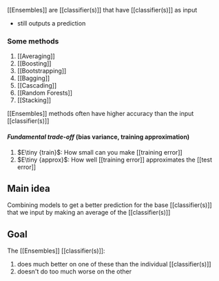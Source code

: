 [[Ensembles]] are [[classifier(s)]] that have [[classifier(s)]] as input
- still outputs a prediction
### Some methods
1. [[Averaging]]
2. [[Boosting]]
3. [[Bootstrapping]]
4. [[Bagging]]
5. [[Cascading]]
6. [[Random Forests]]
7. [[Stacking]]

[[Ensembles]] methods often have higher accuracy than the input [[classifier(s)]]

#### ***Fundamental trade-off*** (bias variance, training approximation)
1. $E\tiny {train}$: How small can you make [[training error]]
2. $E\tiny {approx}$: How well [[training error]] approximates the [[test error]]

## Main idea
Combining models to get a better prediction for the base [[classifier(s)]] that we input by making an average of the [[classifier(s)]]

## Goal
The [[Ensembles]] [[classifier(s)]]:
1. does much better on one of these than the individual [[classifier(s)]]
2. doesn't do too much worse on the other

